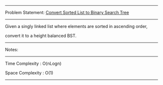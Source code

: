 ******************************************************************************
Problem Statement: [Convert Sorted List to Binary Search Tree](https://leetcode.com/problems/convert-sorted-list-to-binary-search-tree/)
******************************************************************************
Given a singly linked list where elements are sorted in ascending order,

convert it to a height balanced BST.

******************************************************************************
Notes: 
******************************************************************************
Time Complexity : O(nLogn)

Space Complexity : O(1)

******************************************************************************